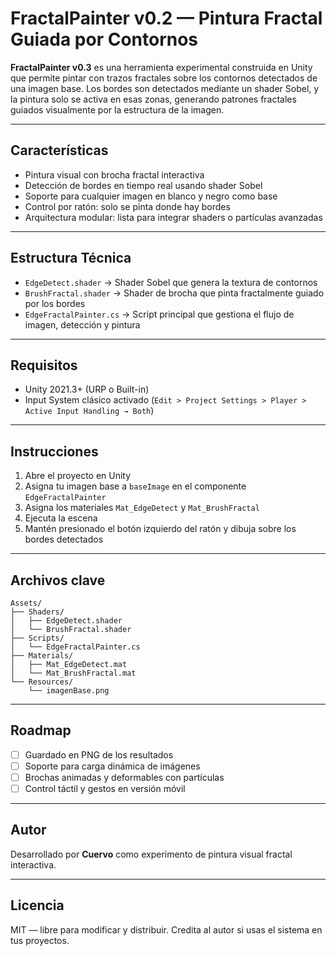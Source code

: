 # FractalPainter v0.2 — Pintura Fractal Guiada por Contornos

**FractalPainter v0.3** es una herramienta experimental construida en Unity que permite pintar con trazos fractales sobre los contornos detectados de una imagen base. Los bordes son detectados mediante un shader Sobel, y la pintura solo se activa en esas zonas, generando patrones fractales guiados visualmente por la estructura de la imagen.

---

##  Características

-  Pintura visual con brocha fractal interactiva
-  Detección de bordes en tiempo real usando shader Sobel
-  Soporte para cualquier imagen en blanco y negro como base
-  Control por ratón: solo se pinta donde hay bordes
-  Arquitectura modular: lista para integrar shaders o partículas avanzadas

---

##  Estructura Técnica

- `EdgeDetect.shader` → Shader Sobel que genera la textura de contornos
- `BrushFractal.shader` → Shader de brocha que pinta fractalmente guiado por los bordes
- `EdgeFractalPainter.cs` → Script principal que gestiona el flujo de imagen, detección y pintura

---

##  Requisitos

- Unity 2021.3+ (URP o Built-in)
- Input System clásico activado (`Edit > Project Settings > Player > Active Input Handling → Both`)

---

##  Instrucciones

1. Abre el proyecto en Unity
2. Asigna tu imagen base a `baseImage` en el componente `EdgeFractalPainter`
3. Asigna los materiales `Mat_EdgeDetect` y `Mat_BrushFractal`
4. Ejecuta la escena
5. Mantén presionado el botón izquierdo del ratón y dibuja sobre los bordes detectados

---

##  Archivos clave

```
Assets/
├── Shaders/
│   ├── EdgeDetect.shader
│   └── BrushFractal.shader
├── Scripts/
│   └── EdgeFractalPainter.cs
├── Materials/
│   ├── Mat_EdgeDetect.mat
│   └── Mat_BrushFractal.mat
└── Resources/
    └── imagenBase.png
```

---

##  Roadmap

- [ ] Guardado en PNG de los resultados
- [ ] Soporte para carga dinámica de imágenes
- [ ] Brochas animadas y deformables con partículas
- [ ] Control táctil y gestos en versión móvil

---

##  Autor

Desarrollado por **Cuervo** como experimento de pintura visual fractal interactiva.

---

##  Licencia

MIT — libre para modificar y distribuir. Credita al autor si usas el sistema en tus proyectos.
